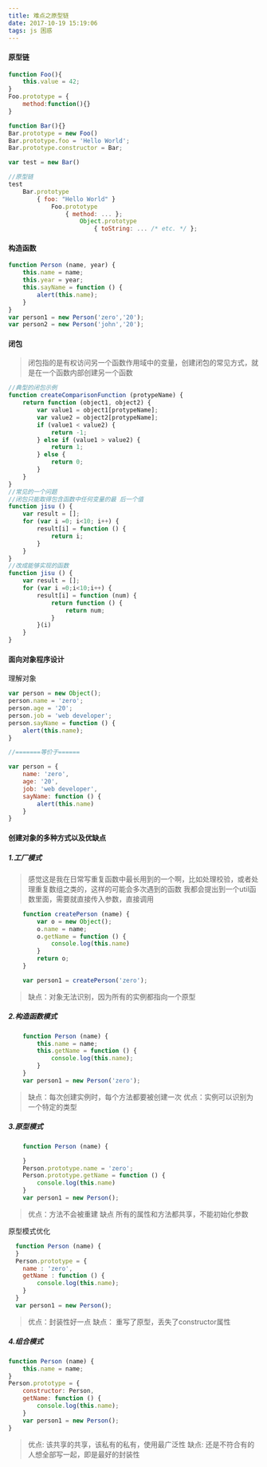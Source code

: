 ```yaml
---
title: 难点之原型链
date: 2017-10-19 15:19:06
tags: js 困惑
---
```

#### 原型链
```javascript
function Foo(){
    this.value = 42;
}
Foo.prototype = {
    method:function(){}
}

function Bar(){}
Bar.prototype = new Foo()
Bar.prototype.foo = 'Hello World';
Bar.prototype.constructor = Bar;

var test = new Bar()

//原型链
test
    Bar.prototype
        { foo: "Hello World" }
            Foo.prototype
                { method: ... };
                    Object.prototype
                        { toString: ... /* etc. */ };
```
#### 构造函数
```javascript
function Person (name, year) {
    this.name = name;
    this.year = year;
    this.sayName = function () {
        alert(this.name);
    }
}
var person1 = new Person('zero','20');
var person2 = new Person('john','20');
```
#### 闭包
> 闭包指的是有权访问另一个函数作用域中的变量，创建闭包的常见方式，就是在一个函数内部创建另一个函数

```javascript
//典型的闭包示例
function createComparisonFunction (protypeName) {
    return function (object1, object2) {
        var value1 = object1[protypeName];
        var value2 = object2[protypeName];
        if (value1 < value2) {
            return -1;
        } else if (value1 > value2) {
            return 1;
        } else {
            return 0;
        }
    }
}
//常见的一个问题
//闭包只能取得包含函数中任何变量的最 后一个值
function jisu () {
    var result = [];
    for (var i =0; i<10; i++) {
        result[i] = function () {
            return i;
        }
    }
}
//改成能够实现的函数
function jisu () {
    var result = [];
    for (var i =0;i<10;i++) {
        result[i] = function (num) {
            return function () {
                return num;
            }
        }(i)
    }
}
```
#### 面向对象程序设计

理解对象
```javascript
var person = new Object();
person.name = 'zero';
person.age = '20';
person.job = 'web developer';
person.sayName = function () {
    alert(this.name);
}

//=======等价于======

var person = {
    name: 'zero',
    age: '20',
    job: 'web developer',
    sayName: function () {
        alert(this.name)
    }
}
```

#### 创建对象的多种方式以及优缺点

##### 1.工厂模式

> 感觉这是我在日常写重复函数中最长用到的一个啊，比如处理校验，或者处理重复数组之类的，这样的可能会多次遇到的函数 我都会提出到一个util函数里面，需要就直接传入参数，直接调用

```javascript
    function createPerson (name) {
        var o = new Object();
        o.name = name;
        o.getName = function () {
            console.log(this.name)
        }
        return o;
    }

    var person1 = createPerson('zero');
```
> 缺点：对象无法识别，因为所有的实例都指向一个原型

##### 2.构造函数模式
```javascript
    function Person (name) {
        this.name = name;
        this.getName = function () {
            console.log(this.name);
        }
    }
    var person1 = new Person('zero');
```
> 缺点：每次创建实例时，每个方法都要被创建一次
  优点：实例可以识别为一个特定的类型

##### 3.原型模式
```javascript
    function Person (name) {

    }
    Person.prototype.name = 'zero';
    Person.prototype.getName = function () {
        console.log(this.name)
    }
    var person1 = new Person();
```
> 优点：方法不会被重建
  缺点 所有的属性和方法都共享，不能初始化参数

原型模式优化

```javascript
  function Person (name) {
  }
  Person.prototype = {
    name : 'zero',
    getName : function () {
        console.log(this.name);
    }
  }
  var person1 = new Person();

```
> 优点：封装性好一点
  缺点： 重写了原型，丢失了constructor属性

##### 4.组合模式
```javascript
function Person (name) {
    this.name = name;
}
Person.prototype = {
    constructor: Person,
    getName: function () {
        console.log(this.name);
    }
    var person1 = new Person();
}
```

> 优点: 该共享的共享，该私有的私有，使用最广泛性
  缺点: 还是不符合有的人想全部写一起，即是最好的封装性

















